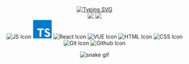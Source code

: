 <div align="center"> 
  <a href="https://git.io/typing-svg" ><img src="https://readme-typing-svg.demolab.com?font=Fira+Code&duration=2500&pause=3500&color=F36DC1&width=435&lines=Oii!+Eu+sou+a+Ellie+Yuka+Konuma+%E1%93%9A%E1%98%8F%E1%97%A2;E+trabalho+com+Frontend+%5Eo%5E" alt="Typing SVG" /></a>

<div>
  <img height="180px"  src="https://streak-stats.demolab.com/?user=EllieKonuma&theme=omni" />
  <img height="180px"  src="https://github-readme-stats.vercel.app/api/top-langs/?username=EllieKonuma&layout=compact&theme=omni" />
</div>
  
<div>
  <img width="50" src="https://cdn.jsdelivr.net/gh/devicons/devicon/icons/javascript/javascript-plain.svg" alt="JS Icon"/> 
  <img width="50" src="https://raw.githubusercontent.com/devicons/devicon/master/icons/typescript/typescript-plain.svg" alt="TypeScript Icon"/>
  <img width="50" src="https://cdn.jsdelivr.net/gh/devicons/devicon/icons/react/react-original-wordmark.svg" alt="React Icon"/> 
  <img width="50" src="https://cdn.jsdelivr.net/gh/devicons/devicon/icons/vuejs/vuejs-original-wordmark.svg" alt="VUE Icon"/>
  <img width="50" src="https://cdn.jsdelivr.net/gh/devicons/devicon/icons/html5/html5-plain-wordmark.svg" alt="HTML Icon"/>
  <img width="50" src="https://cdn.jsdelivr.net/gh/devicons/devicon/icons/css3/css3-plain-wordmark.svg" alt="CSS Icon" />
  <img width="50" src="https://cdn.jsdelivr.net/gh/devicons/devicon/icons/git/git-plain-wordmark.svg" alt="Git Icon"/>
  <img width="50" src="https://cdn.jsdelivr.net/gh/devicons/devicon/icons/github/github-original-wordmark.svg" alt="Github Icon" /> 
</div>
<div/>
  


![snake gif](https://github.com/EllieKonuma/EllieKonuma/blob/output/github-contribution-grid-snake.svg)
